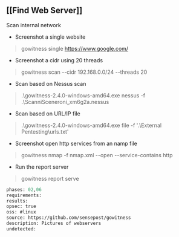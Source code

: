 
## [[Find Web Server]]
Scan internal network
* Screenshot a single website  
> gowitness single https://www.google.com/
* Screenshot a cidr using 20 threads  
> gowitness scan --cidr 192.168.0.0/24 --threads 20
* Scan based on Nessus scan
> .\gowitness-2.4.0-windows-amd64.exe nessus -f .\ScanniSceneroni_xm6g2a.nessus
* Scan based on URL/IP file
> .\gowitness-2.4.0-windows-amd64.exe file -f '.\External Pentesting\urls.txt'
* Screenshot open http services from an namp file  
> gowitness nmap -f nmap.xml --open --service-contains http
* Run the report server  
> gowitness report serve

```meta
phases: 02,06
requirements: 
results: 
opsec: true
oss: #linux
source: https://github.com/sensepost/gowitness
description: Pictures of webservers
undetected: 
```
